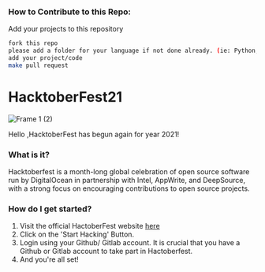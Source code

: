 ### How to Contribute to this Repo:
Add your projects to this repository
```sh
fork this repo
please add a folder for your language if not done already. (ie: Python, Java etc.)
add your project/code
make pull request
```
 
 # HacktoberFest21
 
 ![Frame 1 (2)](https://user-images.githubusercontent.com/55616388/135486681-adf5d5e7-d03c-4352-8e0c-d33ca1bee931.jpg)


Hello ,HacktoberFest has begun again for year 2021!

### What is it?
Hacktoberfest is a month-long global celebration of open source software run by DigitalOcean in partnership with Intel, AppWrite, and DeepSource, with a strong focus on encouraging contributions to open source projects.

### How do I get started?
1. Visit the official HactoberFest website [here](https://hacktoberfest.digitalocean.com/)
2. Click on the 'Start Hacking' Button.
3. Login using your Github/ Gitlab account. It is crucial that you have a Github or Gitlab account to take part in Hactoberfest.
4. And you're all set!
